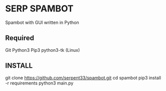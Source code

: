 # SERP SPAMBOT
Spambot with GUI written in Python

## Required 
Git
Python3
Pip3
python3-tk (Linux)

## INSTALL
git clone https://github.com/serpent33/spambot.git
cd spambot
pip3 install -r requirements
python3 main.py

